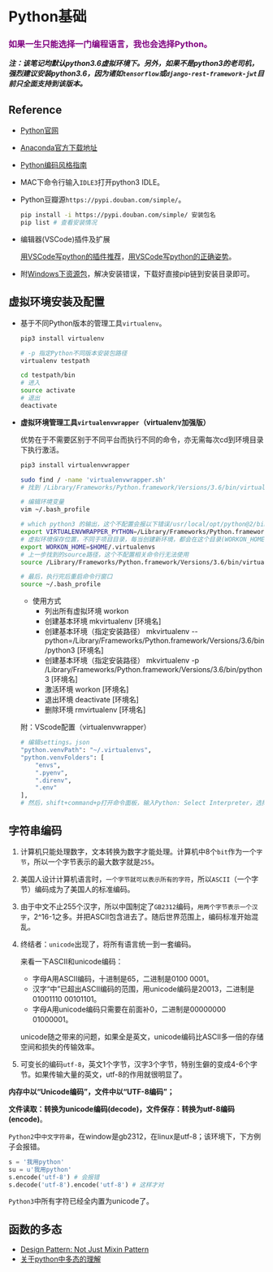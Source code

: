 # Python基础

<h3 style="color: purple;">如果一生只能选择一门编程语言，我也会选择Python。</h3>

***注：该笔记均默认python3.6虚拟环境下。另外，如果不是python3的老司机，强烈建议安装python3.6，因为诸如`tensorflow`或`django-rest-framework-jwt`目前只全面支持到该版本。***

## Reference

- [Python官网](https://www.python.org)
- [Anaconda官方下载地址](https://www.anaconda.com/download)
- [Python编码风格指南](https://python.freelycode.com/contribution/detail/47)

- MAC下命令行输入`IDLE3`打开python3 IDLE。

- Python豆瓣源`https://pypi.douban.com/simple/`。

  ``` sh
  pip install -i https://pypi.douban.com/simple/ 安装包名
  pip list # 查看安装情况
  ```

- 编辑器(VSCode)插件及扩展

  [用VSCode写python的插件推荐](https://www.jianshu.com/p/5ba8586c7819)，[用VSCode写python的正确姿势](https://www.cnblogs.com/0to9/p/6361474.html)。

- 附[Windows下资源包](https://www.lfd.uci.edu/~gohlke/pythonlibs/)，解决安装错误，下载好直接pip链到安装目录即可。

## 虚拟环境安装及配置

- 基于不同Python版本的管理工具`virtualenv`。

  ```sh
  pip3 install virtualenv

  # -p 指定Python不同版本安装包路径
  virtualenv testpath

  cd testpath/bin
  # 进入
  source activate
  # 退出
  deactivate
  ```

- **虚拟环境管理工具`virtualenvwrapper`（virtualenv加强版）**

  优势在于不需要区别于不同平台而执行不同的命令，亦无需每次cd到环境目录下执行激活。

  ```sh
  pip3 install virtualenvwrapper

  sudo find / -name 'virtualenvwrapper.sh'
  # 找到 /Library/Frameworks/Python.framework/Versions/3.6/bin/virtualenvwrapper.sh

  # 编辑环境变量
  vim ~/.bash_profile

  # which python3 的输出，这个不配置会报以下错误/usr/local/opt/python@2/bin/python2.7: No module named virtualenvwrapper
  export VIRTUALENVWRAPPER_PYTHON=/Library/Frameworks/Python.framework/Versions/3.6/bin/python3
  # 虚拟环境保存位置，不同于项目目录，每当创建新环境，都会在这个目录(WORKON_HOME=~/.virtualenvs)
  export WORKON_HOME=$HOME/.virtualenvs
  # 上一步找到的source路径，这个不配置相关命令行无法使用
  source /Library/Frameworks/Python.framework/Versions/3.6/bin/virtualenvwrapper.sh

  # 最后，执行完后重启命令行窗口
  source ~/.bash_profile
  ```

  - 使用方式
    - 列出所有虚拟环境 workon
    - 创建基本环境 mkvirtualenv [环境名]
    - 创建基本环境（指定安装路径） mkvirtualenv --python=/Library/Frameworks/Python.framework/Versions/3.6/bin/python3 [环境名]
    - 创建基本环境（指定安装路径） mkvirtualenv -p /Library/Frameworks/Python.framework/Versions/3.6/bin/python3 [环境名]
    - 激活环境 workon [环境名]
    - 退出环境 deactivate [环境名]
    - 删除环境 rmvirtualenv [环境名]

  附：VScode配置（virtualenvwrapper）

  ```sh
  # 编辑settings。json
  "python.venvPath": "~/.virtualenvs",
  "python.venvFolders": [
      "envs",
      ".pyenv",
      ".direnv",
      ".env"
  ],
  # 然后，shift+command+p打开命令面板，输入Python: Select Interpreter，选择虚拟环境
  ```

## 字符串编码

  1. 计算机只能处理数字，文本转换为数字才能处理。计算机中8个`bit`作为一个`字节`，所以一个字节表示的最大数字就是`255`。
  2. 美国人设计计算机语言时，`一个字节就可以表示所有的字符`，所以`ASCII`（一个字节）编码成为了美国人的标准编码。
  3. 由于中文不止255个汉字，所以中国制定了`GB2312`编码，`用两个字节表示一个汉字`，2^16-1之多。并把ASCII包含进去了。随后世界范围上，编码标准开始混乱。
  4. 终结者：`unicode`出现了，将所有语言统一到一套编码。

      来看一下ASCII和unicode编码：
      - 字母A用ASCII编码，十进制是65，二进制是0100 0001。
      - 汉字“中”已超出ASCII编码的范围，用unicode编码是20013，二进制是01001110 00101101。
      - 字母A用unicode编码只需要在前面补0，二进制是00000000 01000001。

      unicode随之带来的问题，如果全是英文，unicode编码比ASCII多一倍的存储空间和损失的传输效率。
  5. 可变长的编码`utf-8`，英文1个字节，汉字3个字节，特别生僻的变成4-6个字节。如果传输大量的英文，utf-8的作用就很明显了。

  **内存中以“Unicode编码”，文件中以“UTF-8编码”；**

  **文件读取：转换为unicode编码(decode)，文件保存：转换为utf-8编码(encode)**。

  `Python2`中`中文字符串`，在window是gb2312，在linux是utf-8；该环境下，下方例子会报错。

  ``` py
  s = '我用python'
  su = u'我用python'
  s.encode('utf-8') # 会报错
  s.decode('utf-8').encode('utf-8') # 这样才对
  ```
  
  `Python3`中所有字符已经全内置为unicode了。

## 函数的多态

- [Design Pattern: Not Just Mixin Pattern](http://www.cnblogs.com/fsjohnhuang/p/4634039.html)
- [关于python中多态的理解](https://www.cnblogs.com/opw3n/p/8035297.html)
